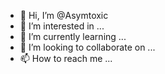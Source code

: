- 👋 Hi, I’m @Asymtoxic
- 👀 I’m interested in ...
- 🌱 I’m currently learning ...
- 💞️ I’m looking to collaborate on ...
- 📫 How to reach me ...

<!---
Asymtoxic/Asymtoxic is a ✨ special ✨ repository because its `README.md` (this file) appears on your GitHub profile.
You can click the Preview link to take a look at your changes.
--->
